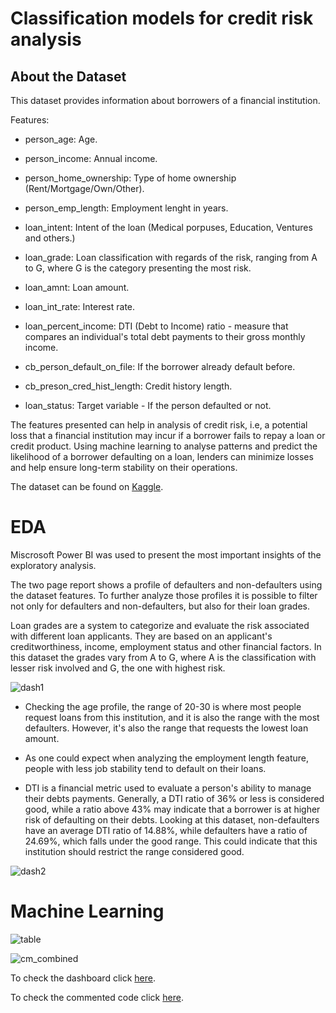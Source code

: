 # Classification models for credit risk analysis

## About the Dataset

This dataset provides information about borrowers of a financial institution.

Features:

* person_age: Age.

* person_income: Annual income.

* person_home_ownership: Type of home ownership (Rent/Mortgage/Own/Other).

* person_emp_length: Employment lenght in years.

* loan_intent: Intent of the loan (Medical porpuses, Education, Ventures and others.)

* loan_grade: Loan classification with regards of the risk, ranging from A to G, where G is the category presenting the most risk.

* loan_amnt: Loan amount.

* loan_int_rate: Interest rate.

* loan_percent_income: DTI (Debt to Income) ratio - measure that compares an individual's total debt payments to their gross monthly income.

* cb_person_default_on_file: If the borrower already default before.

* cb_preson_cred_hist_length: Credit history length.

* loan_status: Target variable - If the person defaulted or not.

The features presented can help in analysis of credit risk, i.e, a potential loss that a financial institution may incur if a borrower fails to repay a loan or credit product. Using machine learning to analyse patterns and predict the likelihood of a borrower defaulting on a loan, lenders can minimize losses and help ensure long-term stability on their operations.


The dataset can be found on [Kaggle](https://www.kaggle.com/datasets/laotse/credit-risk-dataset).

# EDA

Miscrosoft Power BI was used to present the most important insights of the exploratory analysis.

The two page report shows a profile of defaulters and non-defaulters using the dataset features. To further analyze those profiles it is possible to filter not only for defaulters and non-defaulters, but also for their loan grades. 

Loan grades are a system to categorize and evaluate the risk associated with different loan applicants. They are based on an applicant's creditworthiness, income, employment status and other financial factors. In this dataset the grades vary from A to G, where A is the classification with lesser risk involved and G, the one with highest risk. 



![dash1](https://user-images.githubusercontent.com/121902546/221193878-c184be1f-d13e-4db8-834f-2e7d2b477ca9.png)


* Checking the age profile, the range of 20-30 is where most people request loans from this institution, and it is also the range with the most defaulters. However, it's also the range that requests the lowest loan amount.

* As one could expect when analyzing the employment length feature, people with less job stability tend to default on their loans.

* DTI is a financial metric used to evaluate a person's ability to manage their debts payments. Generally, a DTI ratio of 36% or less is considered good, while a ratio above 43% may indicate that a borrower is at higher risk of defaulting on their debts. Looking at this dataset, non-defaulters have an average DTI ratio of 14.88%, while defaulters have a ratio of 24.69%, which falls under the good range. This could indicate that this institution should restrict the range considered good.


![dash2](https://user-images.githubusercontent.com/121902546/221194152-cdf6d951-ca54-4bd9-a21c-e06b3ed94f71.png)

# Machine Learning

![table](https://user-images.githubusercontent.com/121902546/221022436-aac16929-b8da-4301-aa8f-654f5448f9e8.png)

![cm_combined](https://user-images.githubusercontent.com/121902546/221022437-906c7154-2c0c-4385-b59d-4c505c8e595a.png)




To check the dashboard click [here](https://app.powerbi.com/view?r=eyJrIjoiYzRlNzVkYzQtN2JlOC00MTJkLTk2YTYtNzUzNTY2NjJjN2E0IiwidCI6IjJjOTUwZWUxLWY4ZWYtNDY1MS05ZmRiLTIwZjRjNjk0ZTAzYyJ9).

To check the commented code click [here](ML_Credit_Risk.ipynb).

